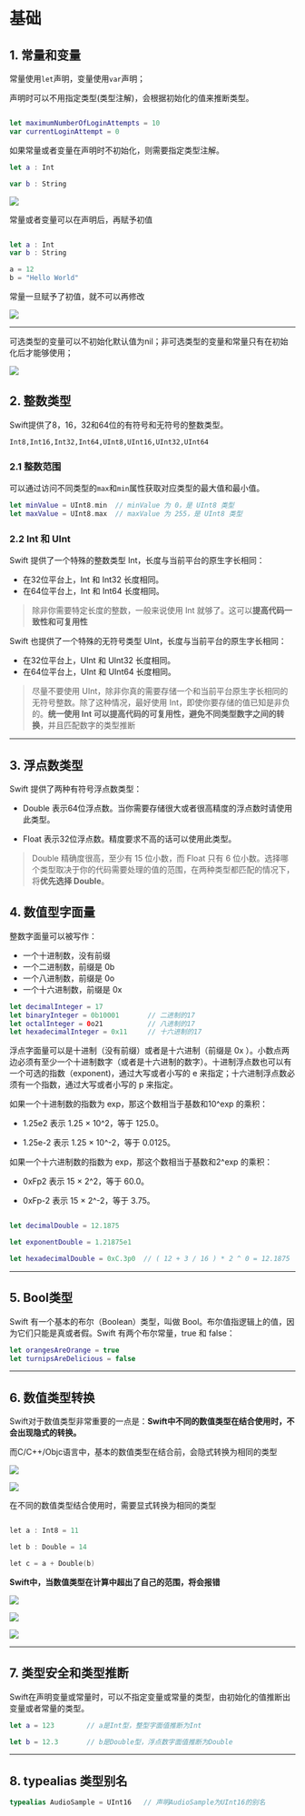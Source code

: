 # 基础

## 1. 常量和变量

常量使用`let`声明，变量使用`var`声明；

声明时可以不用指定类型(类型注解)，会根据初始化的值来推断类型。

```swift

let maximumNumberOfLoginAttempts = 10
var currentLoginAttempt = 0

```


如果常量或者变量在声明时不初始化，则需要指定类型注解。

```swift
let a : Int

var b : String

```

![](https://gitee.com/existorlive/exist-or-live-pic/raw/master/%E6%88%AA%E5%B1%8F2020-11-02%20%E4%B8%8A%E5%8D%885.52.10.png)

常量或者变量可以在声明后，再赋予初值

```swift

let a : Int
var b : String

a = 12
b = "Hello World"

```

常量一旦赋予了初值，就不可以再修改

![](https://gitee.com/existorlive/exist-or-live-pic/raw/master/%E6%88%AA%E5%B1%8F2020-11-02%20%E4%B8%8A%E5%8D%885.57.49.png)

---

可选类型的变量可以不初始化默认值为nil；非可选类型的变量和常量只有在初始化后才能够使用；

![](https://gitee.com/existorlive/exist-or-live-pic/raw/master/%E6%88%AA%E5%B1%8F2020-11-05%20%E4%B8%8A%E5%8D%8812.39.28.png)


## 2. 整数类型

Swift提供了8，16，32和64位的有符号和无符号的整数类型。

`Int8,Int16,Int32,Int64,UInt8,UInt16,UInt32,UInt64`

### 2.1 整数范围

可以通过访问不同类型的`max`和`min`属性获取对应类型的最大值和最小值。

```swift
let minValue = UInt8.min  // minValue 为 0，是 UInt8 类型
let maxValue = UInt8.max  // maxValue 为 255，是 UInt8 类型
```
### 2.2 Int 和 UInt

Swift 提供了一个特殊的整数类型 Int，长度与当前平台的原生字长相同：

- 在32位平台上，Int 和 Int32 长度相同。
- 在64位平台上，Int 和 Int64 长度相同。

> 除非你需要特定长度的整数，一般来说使用 Int 就够了。这可以**提高代码一致性和可复用性**

Swift 也提供了一个特殊的无符号类型 UInt，长度与当前平台的原生字长相同：

- 在32位平台上，UInt 和 UInt32 长度相同。
- 在64位平台上，UInt 和 UInt64 长度相同。

> 尽量不要使用 UInt，除非你真的需要存储一个和当前平台原生字长相同的无符号整数。除了这种情况，最好使用 Int，即使你要存储的值已知是非负的。**统一使用 Int 可以提高代码的可复用性，避免不同类型数字之间的转换**，并且匹配数字的类型推断

---

## 3. 浮点数类型

Swift 提供了两种有符号浮点数类型：

- Double 表示64位浮点数。当你需要存储很大或者很高精度的浮点数时请使用此类型。

- Float 表示32位浮点数。精度要求不高的话可以使用此类型。

> Double 精确度很高，至少有 15 位小数，而 Float 只有 6 位小数。选择哪个类型取决于你的代码需要处理的值的范围，在两种类型都匹配的情况下，将**优先选择 Double**。

## 4. 数值型字面量

整数字面量可以被写作：

- 一个十进制数，没有前缀
- 一个二进制数，前缀是 0b
- 一个八进制数，前缀是 0o
- 一个十六进制数，前缀是 0x


```swift
let decimalInteger = 17
let binaryInteger = 0b10001       // 二进制的17
let octalInteger = 0o21           // 八进制的17
let hexadecimalInteger = 0x11     // 十六进制的17
```

浮点字面量可以是十进制（没有前缀）或者是十六进制（前缀是 0x ）。小数点两边必须有至少一个十进制数字（或者是十六进制的数字）。十进制浮点数也可以有一个可选的指数（exponent)，通过大写或者小写的 e 来指定；十六进制浮点数必须有一个指数，通过大写或者小写的 p 来指定。

如果一个十进制数的指数为 exp，那这个数相当于基数和10^exp 的乘积：
- 1.25e2 表示 1.25 × 10^2，等于 125.0。

- 1.25e-2 表示 1.25 × 10^-2，等于 0.0125。
  
如果一个十六进制数的指数为 exp，那这个数相当于基数和2^exp 的乘积：

- 0xFp2 表示 15 × 2^2，等于 60.0。

- 0xFp-2 表示 15 × 2^-2，等于 3.75。

```swift

let decimalDouble = 12.1875

let exponentDouble = 1.21875e1

let hexadecimalDouble = 0xC.3p0  // ( 12 + 3 / 16 ) * 2 ^ 0 = 12.1875
```
---
## 5. Bool类型

Swift 有一个基本的布尔（Boolean）类型，叫做 Bool。布尔值指逻辑上的值，因为它们只能是真或者假。Swift 有两个布尔常量，true 和 false：

```swift
let orangesAreOrange = true
let turnipsAreDelicious = false
```
---
## 6. 数值类型转换 

Swift对于数值类型非常重要的一点是：**Swift中不同的数值类型在结合使用时，不会出现隐式的转换。**

而C/C++/Objc语言中，基本的数值类型在结合前，会隐式转换为相同的类型

![](https://gitee.com/existorlive/exist-or-live-pic/raw/master/%E6%88%AA%E5%B1%8F2020-11-02%20%E4%B8%8B%E5%8D%8812.43.34.png)

![](https://gitee.com/existorlive/exist-or-live-pic/raw/master/%E6%88%AA%E5%B1%8F2020-11-02%20%E4%B8%8B%E5%8D%8812.44.39.png)

在不同的数值类型结合使用时，需要显式转换为相同的类型

```c++ 

let a : Int8 = 11

let b : Double = 14

let c = a + Double(b)

```

**Swift中，当数值类型在计算中超出了自己的范围，将会报错**

![](https://gitee.com/existorlive/exist-or-live-pic/raw/master/%E6%88%AA%E5%B1%8F2020-11-02%20%E4%B8%8B%E5%8D%8812.49.20.png)

![](https://gitee.com/existorlive/exist-or-live-pic/raw/master/%E6%88%AA%E5%B1%8F2020-11-02%20%E4%B8%8B%E5%8D%8812.49.50.png)

![](https://gitee.com/existorlive/exist-or-live-pic/raw/master/%E6%88%AA%E5%B1%8F2020-11-02%20%E4%B8%8B%E5%8D%8812.50.12.png)

---

## 7. 类型安全和类型推断

Swift在声明变量或常量时，可以不指定变量或常量的类型，由初始化的值推断出变量或者常量的类型。

```swift
let a = 123        // a是Int型，整型字面值推断为Int

let b = 12.3       // b是Double型，浮点数字面值推断为Double

```

---

## 8. typealias 类型别名

```swift
typealias AudioSample = UInt16   // 声明AudioSample为UInt16的别名
```

